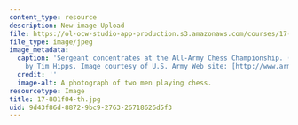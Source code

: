 ```yaml
---
content_type: resource
description: New image Upload
file: https://ol-ocw-studio-app-production.s3.amazonaws.com/courses/17-881-game-theory-and-political-theory-fall-2004/9d43f86d88729bc9276326718626d5f3_17-881f04-th.jpg
file_type: image/jpeg
image_metadata:
  caption: 'Sergeant concentrates at the All-Army Chess Championship. (Army photo
    by Tim Hipps. Image courtesy of U.S. Army Web site: [http://www.army.mil/](http://www.army.mil/).)'
  credit: ''
  image-alt: A photograph of two men playing chess.
resourcetype: Image
title: 17-881f04-th.jpg
uid: 9d43f86d-8872-9bc9-2763-26718626d5f3
---
```

